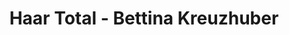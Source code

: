 ---
title: "Haar Total - Bettina Kreuzhuber"
url: /kallham/haar-total-bettina-kreuzhuber/
shop: Friseur
---